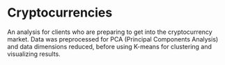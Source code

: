 # Cryptocurrencies

An analysis for clients who are preparing to get into the cryptocurrency market. Data was preprocessed for PCA (Principal Components Analysis) and data dimensions reduced, before using K-means for clustering and visualizing results.
